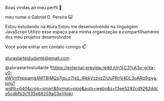 Boas vindas ao meu perfil 🤫 

meu nome é Gabriel D. Pereira 🙀

Estou estudando na Alura
Estou me desenvolvendo na linguagem JavaScript
Utilizo esse espaço para minha organização e compartilhamento dos meu projetos desenvolvidos

Você pode entrar em contato comigo 📫

alurastartestudante@email.com

@alurastartestudante
![https://external-preview.redd.it/n%C3%A3o-grita-v0-eWVnYnppamg4MTBjMQs7gu_c7lxS_jRkkVzzvzZIUuPRriV4DL3oARq9gjya.png?width=640&crop=smart&format=pjpg&auto=webp&s=f3ee5292cd9262ddca5cdbfb3c1f35e88259a03e](link)

